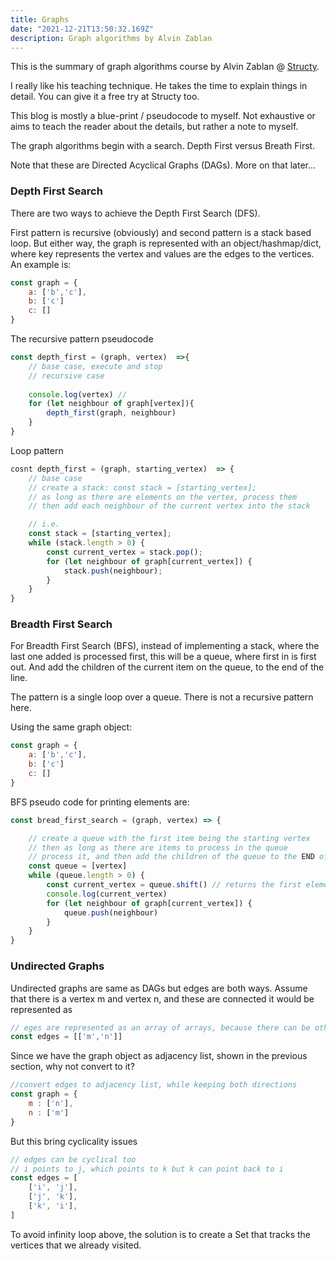 ```yaml
---
title: Graphs
date: "2021-12-21T13:50:32.169Z"
description: Graph algorithms by Alvin Zablan
---
```


This is the summary of graph algorithms course by Alvin Zablan @ [Structy](https://www.structy.net/). 

I really like his teaching technique. He takes the time to explain things in detail. You can give it a free try at Structy too.


This blog is mostly a blue-print / pseudocode to myself. Not exhaustive or aims to teach the reader about the details, but rather a note to myself.

The graph algorithms begin with a search. Depth First versus Breath First.

Note that these are Directed Acyclical Graphs (DAGs). More on that later...

### Depth First Search

There are two ways to achieve the Depth First Search (DFS).

First pattern is recursive (obviously) and second pattern is a stack based loop. But either way, the graph is represented with an object/hashmap/dict, where key represents the vertex and values are the edges to the vertices. An example is:

```javascript
const graph = {
    a: ['b','c'],
    b: ['c']
    c: []
}
```

The recursive pattern pseudocode

``` javascript
const depth_first = (graph, vertex)  =>{
    // base case, execute and stop
    // recursive case 
    
    console.log(vertex) //
    for (let neighbour of graph[vertex]){
        depth_first(graph, neighbour)
    }
}
```

Loop pattern
```javascript
cosnt depth_first = (graph, starting_vertex)  => {
    // base case 
    // create a stack: const stack = [starting_vertex];
    // as long as there are elements on the vertex, process them 
    // then add each neighbour of the current vertex into the stack

    // i.e.
    const stack = [starting_vertex];
    while (stack.length > 0) {
        const current_vertex = stack.pop();
        for (let neighbour of graph[current_vertex]) {
            stack.push(neighbour);
        }
    }
}
```

### Breadth First Search 

For Breadth First Search (BFS), instead of implementing a stack, where the last one added is processed first, this will be a queue, where first in is first out. And add the children of the current item on the queue, to the end of the line. 

The pattern is a single loop over a queue. There is not a recursive pattern here.

Using the same graph object:

```javascript
const graph = {
    a: ['b','c'],
    b: ['c']
    c: []
}
```

BFS pseudo code for printing elements are:

``` javascript
const bread_first_search = (graph, vertex) => {

    // create a queue with the first item being the starting vertex
    // then as long as there are items to process in the queue
    // process it, and then add the children of the queue to the END of the queue 
    const queue = [vertex]
    while (queue.length > 0) {
        const current_vertex = queue.shift() // returns the first element from the queue, while removing it from the array;
        console.log(current_vertex)
        for (let neighbour of graph[current_vertex]) {
            queue.push(neighbour)
        }
    }
}
```

### Undirected Graphs

Undirected graphs are same as DAGs but edges are both ways. Assume that there is a vertex m and vertex n, and these are connected it would be represented as 

```javascript 
// eges are represented as an array of arrays, because there can be other vertices that are connected in the list
const edges = [['m','n']] 
```

Since we have the graph object as adjacency list, shown in the previous section, why not convert to it? 

```javascript
//convert edges to adjacency list, while keeping both directions
const graph = {
    m : ['n'],
    n : ['m']
}
```

But this bring cyclicality issues

```javascript
// edges can be cyclical too
// i points to j, which points to k but k can point back to i
const edges = [
    ['i', 'j'],
    ['j', 'k'],
    ['k', 'i'],
]
```

To avoid infinity loop above, the solution is to create a Set that tracks the vertices that we already visited.



